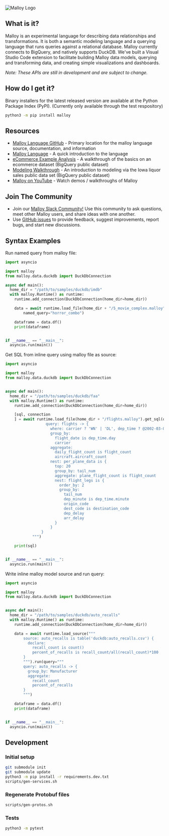![Malloy Logo](https://raw.githubusercontent.com/malloydata/malloy-py/main/assets/malloy_square_centered.png)

## What is it?

Malloy is an experimental language for describing data relationships and transformations. It is both a semantic modeling language and a querying language that runs queries against a relational database. Malloy currently connects to BigQuery, and natively supports DuckDB. We've built a Visual Studio Code extension to facilitate building Malloy data models, querying and transforming data, and creating simple visualizations and dashboards.

_Note: These APIs are still in development and are subject to change._

## How do I get it?

Binary installers for the latest released version are available at the Python Package Index (PyPI). (Currently only available through the test respository)

```sh
python3 -m pip install malloy
```

## Resources

- [Malloy Language GitHub](https://github.com/looker-open-source/malloy/) - Primary location for the malloy language source, documentation, and information
- [Malloy Language](https://looker-open-source.github.io/malloy/documentation/language/basic.html) - A quick introduction to the language
- [eCommerce Example Analysis](https://looker-open-source.github.io/malloy/documentation/examples/ecommerce.html) - A walkthrough of the basics on an ecommerce dataset (BigQuery public dataset)
- [Modeling Walkthrough](https://looker-open-source.github.io/malloy/documentation/examples/iowa/iowa.html) - An introduction to modeling via the Iowa liquor sales public data set (BigQuery public dataset)
- [Malloy on YouTube](https://www.youtube.com/channel/UCfN2td1dzf-fKmVtaDjacsg) - Watch demos / walkthroughs of Malloy

## Join The Community

- Join our [Malloy Slack Community!](https://join.slack.com/t/malloy-community/shared_invite/zt-upi18gic-W2saeFu~VfaVM1~HIerJ7w) Use this community to ask questions, meet other Malloy users, and share ideas with one another.
- Use [GitHub issues](https://github.com/looker-open-source/malloy/issues) to provide feedback, suggest improvements, report bugs, and start new discussions.

## Syntax Examples

Run named query from malloy file:

```python
import asyncio

import malloy
from malloy.data.duckdb import DuckDbConnection

async def main():
  home_dir = "/path/to/samples/duckdb/imdb"
  with malloy.Runtime() as runtime:
    runtime.add_connection(DuckDbConnection(home_dir=home_dir))

    data = await runtime.load_file(home_dir + "/5_movie_complex.malloy").run(
        named_query="horror_combo")

    dataframe = data.df()
    print(dataframe)


if __name__ == "__main__":
  asyncio.run(main())


```

Get SQL from inline query using malloy file as source:

```python
import asyncio

import malloy
from malloy.data.duckdb import DuckDbConnection


async def main():
  home_dir = "/path/to/samples/duckdb/faa"
  with malloy.Runtime() as runtime:
    runtime.add_connection(DuckDbConnection(home_dir=home_dir))

    [sql, connection
    ] = await runtime.load_file(home_dir + "/flights.malloy").get_sql(query="""
                  query: flights -> {
                    where: carrier ? 'WN' | 'DL', dep_time ? @2002-03-03
                    group_by:
                      flight_date is dep_time.day
                      carrier
                    aggregate:
                      daily_flight_count is flight_count
                      aircraft.aircraft_count
                    nest: per_plane_data is {
                      top: 20
                      group_by: tail_num
                      aggregate: plane_flight_count is flight_count
                      nest: flight_legs is {
                        order_by: 2
                        group_by:
                          tail_num
                          dep_minute is dep_time.minute
                          origin_code
                          dest_code is destination_code
                          dep_delay
                          arr_delay
                      }
                    }
                }
            """)

    print(sql)


if __name__ == "__main__":
  asyncio.run(main())


```

Write inline malloy model source and run query:

```python
import asyncio

import malloy
from malloy.data.duckdb import DuckDbConnection


async def main():
  home_dir = "/path/to/samples/duckdb/auto_recalls"
  with malloy.Runtime() as runtime:
    runtime.add_connection(DuckDbConnection(home_dir=home_dir))

    data = await runtime.load_source("""
        source: auto_recalls is table('duckdb:auto_recalls.csv') {
          declare:
            recall_count is count()
            percent_of_recalls is recall_count/all(recall_count)*100
        }
        """).run(query="""
        query: auto_recalls -> {
          group_by: Manufacturer
          aggregate:
            recall_count
            percent_of_recalls
        }
        """)

    dataframe = data.df()
    print(dataframe)


if __name__ == "__main__":
  asyncio.run(main())

```

## Development

### Initial setup

```sh
git submodule init
git submodule update
python3 -m pip install -r requirements.dev.txt
scripts/gen-services.sh
```

### Regenerate Protobuf files

```sh
scripts/gen-protos.sh
```

### Tests

```sh
python3 -m pytest
```

